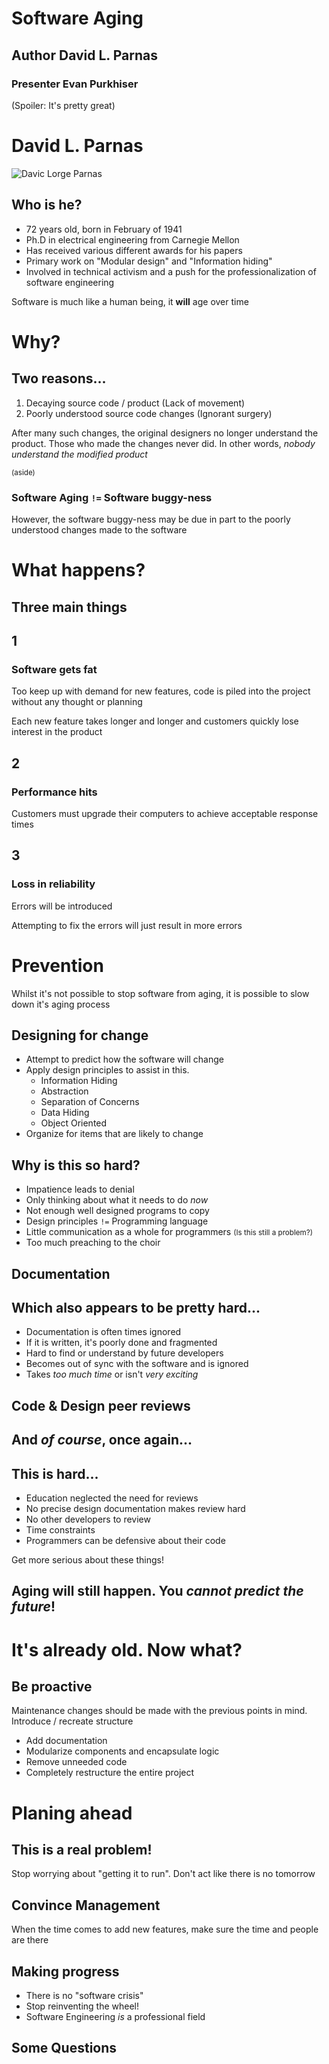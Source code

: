 # Software Aging
## Author David L. Parnas
### Presenter Evan Purkhiser


(Spoiler: It's pretty great)


# David L. Parnas
![Davic Lorge Parnas](http://i.imgur.com/3jfGtzd.jpg)


## Who is he?

 * 72 years old, born in February of 1941
 * Ph.D in electrical engineering from Carnegie Mellon
 * Has received various different awards for his papers
 * Primary work on "Modular design" and "Information hiding"
 * Involved in technical activism and a push for the professionalization of
   software engineering


Software is much like a human being, it **will** age over time


# Why?


## Two reasons...

 1. Decaying source code / product (Lack of movement)
 2. Poorly understood source code changes (Ignorant surgery)


After many such changes, the original designers no longer understand the
product. Those who made the changes never did. In other words, _nobody
understand the modified product_


<small>(aside)</small>
### Software Aging `!=` Software buggy-ness

However, the software buggy-ness may be due in part to the poorly understood
changes made to the software


# What happens?


## Three main things


## 1
### Software gets fat

Too keep up with demand for new features, code is piled into the project without
any thought or planning

Each new feature takes longer and longer and customers quickly lose interest in
the product


## 2
### Performance hits

Customers must upgrade their computers to achieve acceptable response times


## 3
### Loss in reliability

Errors will be introduced

Attempting to fix the errors will just result in more errors


# Prevention

Whilst it's not possible to stop software from aging, it is possible to slow
down it's aging process


## Designing for change

 * Attempt to predict how the software will change
 * Apply design principles to assist in this.
   * Information Hiding
   * Abstraction
   * Separation of Concerns
   * Data Hiding
   * Object Oriented
 * Organize for items that are likely to change


## Why is this so hard?


 * Impatience leads to denial
 * Only thinking about what it needs to do _now_
 * Not enough well designed programs to copy
 * Design principles `!=` Programming language
 * Little communication as a whole for programmers <small>(Is this still a
   problem?)</small>
 * Too much preaching to the choir


## Documentation


## Which also appears to be pretty hard...


 * Documentation is often times ignored
 * If it is written, it's poorly done and fragmented
 * Hard to find or understand by future developers
 * Becomes out of sync with the software and is ignored
 * Takes _too much time_ or isn't _very exciting_


## Code & Design peer reviews


## And _of course_, once again...


## This is hard...

 * Education neglected the need for reviews
 * No precise design documentation makes review hard
 * No other developers to review
 * Time constraints
 * Programmers can be defensive about their code


Get more serious about these things!


## Aging will still happen. You _cannot predict the future_!


# It's already old. Now what?


## Be proactive

Maintenance changes should be made with the previous points in mind. Introduce /
recreate structure


 * Add documentation
 * Modularize components and encapsulate logic
 * Remove unneeded code
 * Completely restructure the entire project


# Planing ahead


## This is a real problem!

Stop worrying about "getting it to run". Don't act like there is no tomorrow


## Convince Management

When the time comes to add new features, make sure the time and people are there


## Making progress

 * There is no "software crisis"
 * Stop reinventing the wheel!
 * Software Engineering _is_ a professional field


## Some Questions
